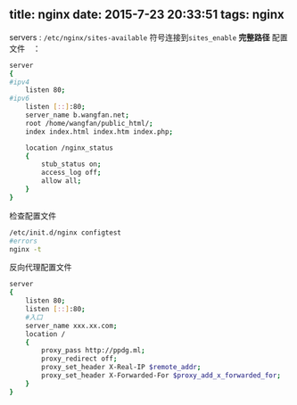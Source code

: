 title: nginx
date: 2015-7-23 20:33:51
tags: nginx
---
servers : `/etc/nginx/sites-available`
符号连接到`sites_enable`
**完整路径**
配置文件　：　

<!--more-->

```bash
server
{
#ipv4
	listen 80;
#ipv6
	listen [::]:80;
	server_name b.wangfan.net;
	root /home/wangfan/public_html/;
	index index.html index.htm index.php;

	location /nginx_status
	{
		stub_status on;
		access_log off;
		allow all;
	}
}
```

检查配置文件
```bash
/etc/init.d/nginx configtest
#errors
nginx -t
```

反向代理配置文件

```bash
server
{
	listen 80;
	listen [::]:80;
    #入口
	server_name xxx.xx.com;
	location /
	{
		proxy_pass http://ppdg.ml;
		proxy_redirect off;
		proxy_set_header X-Real-IP $remote_addr;
		proxy_set_header X-Forwarded-For $proxy_add_x_forwarded_for;
	}
}
```
